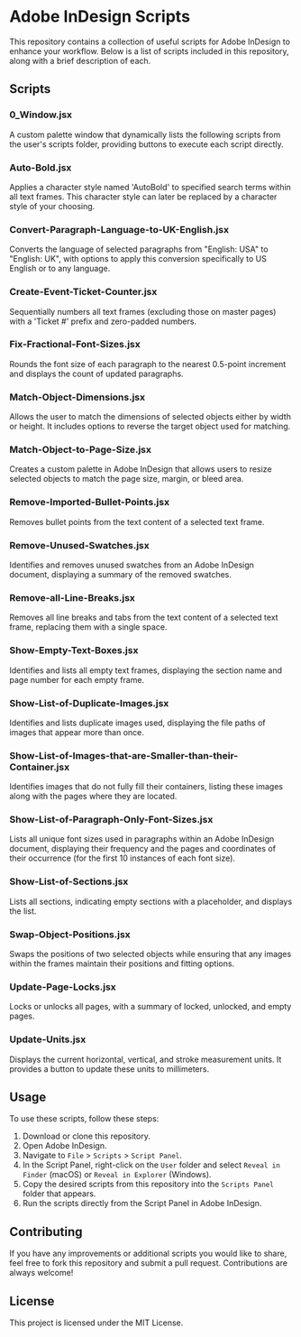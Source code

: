# Adobe InDesign Scripts

This repository contains a collection of useful scripts for Adobe InDesign to enhance your workflow. Below is a list of scripts included in this repository, along with a brief description of each.

## Scripts

### 0_Window.jsx
A custom palette window that dynamically lists the following scripts from the user's scripts folder, providing buttons to execute each script directly.

### Auto-Bold.jsx
Applies a character style named 'AutoBold' to specified search terms within all text frames. This character style can later be replaced by a character style of your choosing.

### Convert-Paragraph-Language-to-UK-English.jsx
Converts the language of selected paragraphs from "English: USA" to "English: UK", with options to apply this conversion specifically to US English or to any language.

### Create-Event-Ticket-Counter.jsx
Sequentially numbers all text frames (excluding those on master pages) with a 'Ticket #' prefix and zero-padded numbers.

### Fix-Fractional-Font-Sizes.jsx
Rounds the font size of each paragraph to the nearest 0.5-point increment and displays the count of updated paragraphs.

### Match-Object-Dimensions.jsx
Allows the user to match the dimensions of selected objects either by width or height. It includes options to reverse the target object used for matching.

### Match-Object-to-Page-Size.jsx
Creates a custom palette in Adobe InDesign that allows users to resize selected objects to match the page size, margin, or bleed area.

### Remove-Imported-Bullet-Points.jsx
Removes bullet points from the text content of a selected text frame.

### Remove-Unused-Swatches.jsx
Identifies and removes unused swatches from an Adobe InDesign document, displaying a summary of the removed swatches.

### Remove-all-Line-Breaks.jsx
Removes all line breaks and tabs from the text content of a selected text frame, replacing them with a single space.

### Show-Empty-Text-Boxes.jsx
Identifies and lists all empty text frames, displaying the section name and page number for each empty frame.

### Show-List-of-Duplicate-Images.jsx
Identifies and lists duplicate images used, displaying the file paths of images that appear more than once.

### Show-List-of-Images-that-are-Smaller-than-their-Container.jsx
Identifies images that do not fully fill their containers, listing these images along with the pages where they are located.

### Show-List-of-Paragraph-Only-Font-Sizes.jsx
Lists all unique font sizes used in paragraphs within an Adobe InDesign document, displaying their frequency and the pages and coordinates of their occurrence (for the first 10 instances of each font size).

### Show-List-of-Sections.jsx
Lists all sections, indicating empty sections with a placeholder, and displays the list.

### Swap-Object-Positions.jsx
Swaps the positions of two selected objects while ensuring that any images within the frames maintain their positions and fitting options.

### Update-Page-Locks.jsx
Locks or unlocks all pages, with a summary of locked, unlocked, and empty pages.

### Update-Units.jsx
Displays the current horizontal, vertical, and stroke measurement units. It provides a button to update these units to millimeters.

## Usage

To use these scripts, follow these steps:

1. Download or clone this repository.
2. Open Adobe InDesign.
3. Navigate to `File` > `Scripts` > `Script Panel`.
4. In the Script Panel, right-click on the `User` folder and select `Reveal in Finder` (macOS) or `Reveal in Explorer` (Windows).
5. Copy the desired scripts from this repository into the `Scripts Panel` folder that appears.
6. Run the scripts directly from the Script Panel in Adobe InDesign.

## Contributing

If you have any improvements or additional scripts you would like to share, feel free to fork this repository and submit a pull request. Contributions are always welcome!

## License

This project is licensed under the MIT License.
